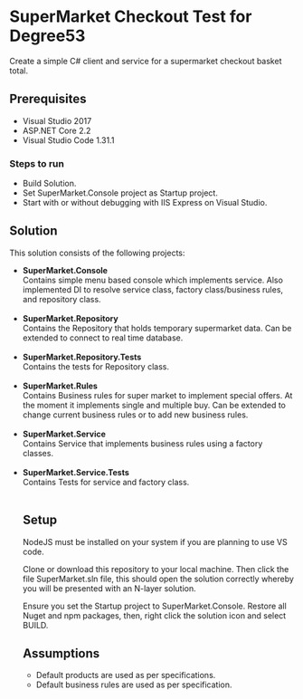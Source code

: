 <h1>SuperMarket Checkout Test for Degree53</h1>

<p>Create a simple C# client and service for a supermarket checkout basket total.</p>

<h2>Prerequisites</h2>
<ul>
    <li>Visual Studio 2017</li>
    <li>ASP.NET Core 2.2</li>
    <li>Visual Studio Code 1.31.1</li>
</ul>

<h3>Steps to run</h3>
<ul>
    <li>Build Solution.</li>
    <li>Set SuperMarket.Console project as Startup project.</li>
    <li>Start with or without debugging with IIS Express on Visual Studio.</li>
</ul>

<h2>Solution</h2>

This solution consists of the following projects:

<ul>
<li><strong>SuperMarket.Console</strong></li>
Contains simple menu based console which implements service. Also implemented DI to resolve service class, factory class/business rules, and repository class.</br></br>

<li><strong>SuperMarket.Repository</strong></li>
Contains the Repository that holds temporary supermarket data. Can be extended to connect to real time database.</br></br>

<li><strong>SuperMarket.Repository.Tests</strong></li>
Contains the tests for Repository class.</br></br>

<li><strong>SuperMarket.Rules</strong></li>
Contains Business rules for super market to implement special offers. At the moment it implements single and multiple buy. Can be extended to change current business rules or to add new business rules.</br></br>

<li><strong>SuperMarket.Service</strong></li>
Contains Service that implements business rules using a factory classes.</br></br>

<li><strong>SuperMarket.Service.Tests</strong></li>
Contains Tests for service and factory class.</br></br>

<h2>Setup</h2>
<p>NodeJS must be installed on your system if you are planning to use VS code.</p>

<p>Clone or download this repository to your local machine. Then click the file SuperMarket.sln file, this should open the solution correctly whereby you will be presented with an N-layer solution.

Ensure you set the Startup project to SuperMarket.Console. Restore all Nuget and npm packages, then, right click the solution icon and select BUILD.</p>

<h2>Assumptions</h2>
<ul>
    <li>Default products are used as per specifications.</li>
    <li>Default business rules are used as per specification.</li>
</ul>
